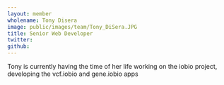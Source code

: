 ```yaml
---
layout: member
wholename: Tony Disera
image: public/images/team/Tony_DiSera.JPG
title: Senior Web Developer
twitter: 
github: 
---
```


Tony is currently having the time of her life working on the iobio project, developing the vcf.iobio and gene.iobio apps